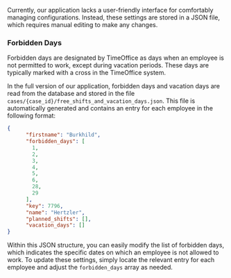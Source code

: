 Currently, our application lacks a user-friendly interface for comfortably managing configurations. Instead, these settings are stored in a JSON file, which requires manual editing to make any changes.

### Forbidden Days

Forbidden days are designated by TimeOffice as days when an employee is not permitted to work, except during vacation periods. These days are typically marked with a cross in the TimeOffice system.

In the full version of our application, forbidden days and vacation days are read from the database and stored in the file `cases/{case_id}/free_shifts_and_vacation_days.json`. This file is automatically generated and contains an entry for each employee in the following format:

```json
{
      "firstname": "Burkhild",
      "forbidden_days": [
        1,
        2,
        3,
        4,
        5,
        6,
        28,
        29
      ],
      "key": 7796,
      "name": "Hertzler",
      "planned_shifts": [],
      "vacation_days": []
}
```

Within this JSON structure, you can easily modify the list of forbidden days, which indicates the specific dates on which an employee is not allowed to work. To update these settings, simply locate the relevant entry for each employee and adjust the `forbidden_days` array as needed.
